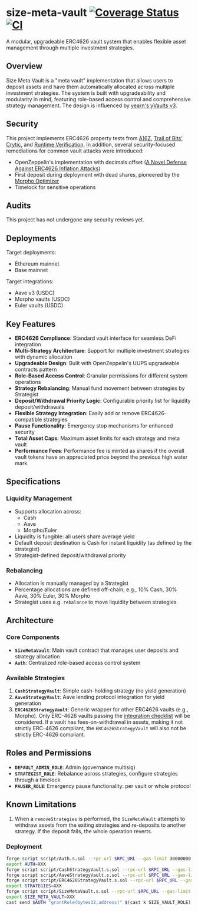 # size-meta-vault [![Coverage Status](https://coveralls.io/repos/github/SizeCredit/size-meta-vault/badge.svg?branch=main)](https://coveralls.io/github/SizeCredit/size-meta-vault?branch=main) [![CI](https://github.com/SizeCredit/size-meta-vault/actions/workflows/ci.yml/badge.svg)](https://github.com/SizeCredit/size-meta-vault/actions/workflows/ci.yml)

A modular, upgradeable ERC4626 vault system that enables flexible asset management through multiple investment strategies.

## Overview

Size Meta Vault is a "meta vault" implementation that allows users to deposit assets and have them automatically allocated across multiple investment strategies. The system is built with upgradeability and modularity in mind, featuring role-based access control and comprehensive strategy management. The design is influenced by [yearn's yVaults v3](https://docs.yearn.fi/developers/v3/overview).

## Security

This project implements ERC4626 property tests from [A16Z](https://github.com/a16z/erc4626-tests), [Trail of Bits' Crytic](https://github.com/crytic/properties), and [Runtime Verification](https://github.com/runtimeverification/ercx-tests). In addition, several security-focused remediations for common vault attacks were introduced:

- OpenZeppelin's implementation with decimals offset ([A Novel Defense Against ERC4626 Inflation Attacks](https://blog.openzeppelin.com/a-novel-defense-against-erc4626-inflation-attacks))
- First deposit during deployment with dead shares, pioneered by the [Morpho Optimizer](https://github.com/morpho-org/morpho-optimizers-vaults/blob/a74846774afe4f74a75a0470c2984c7d8ea41f35/scripts/aave-v2/eth-mainnet/Deploy.s.sol#L85-L120)
- Timelock for sensitive operations

## Audits

This project has not undergone any security reviews yet.

## Deployments

Target deployments:

- Ethereum mainnet
- Base mainnet

Target integrations:

- Aave v3 (USDC)
- Morpho vaults (USDC)
- Euler vaults (USDC)

## Key Features

* **ERC4626 Compliance**: Standard vault interface for seamless DeFi integration
* **Multi-Strategy Architecture**: Support for multiple investment strategies with dynamic allocation
* **Upgradeable Design**: Built with OpenZeppelin's UUPS upgradeable contracts pattern
* **Role-Based Access Control**: Granular permissions for different system operations
* **Strategy Rebalancing**: Manual fund movement between strategies by Strategist
* **Deposit/Withdrawal Priority Logic**: Configurable priority list for liquidity deposit/withdrawals
* **Flexible Strategy Integration**: Easily add or remove ERC4626-compatible strategies
* **Pause Functionality**: Emergency stop mechanisms for enhanced security
* **Total Asset Caps**: Maximum asset limits for each strategy and meta vault
* **Performance Fees**: Performance fee is minted as shares if the overall vault tokens have an appreciated price beyond the previous high water mark

## Specifications

### Liquidity Management

* Supports allocation across:
  * Cash
  * Aave
  * Morpho/Euler
* Liquidity is fungible: all users share average yield
* Default deposit destination is Cash for instant liquidity (as defined by the strategist)
* Strategist-defined deposit/withdrawal priority

### Rebalancing

* Allocation is manually managed by a Strategist
* Percentage allocations are defined off-chain, e.g., 10% Cash, 30% Aave, 30% Euler, 30% Morpho
* Strategist uses e.g. `rebalance` to move liquidity between strategies

## Architecture

### Core Components

* **`SizeMetaVault`**: Main vault contract that manages user deposits and strategy allocation
* **`Auth`**: Centralized role-based access control system

### Available Strategies

1. **`CashStrategyVault`**: Simple cash-holding strategy (no yield generation)
2. **`AaveStrategyVault`**: Aave lending protocol integration for yield generation
3. **`ERC4626StrategyVault`**: Generic wrapper for other ERC4626 vaults (e.g., Morpho). Only ERC-4626 vaults passing the [integration checklist](https://github.com/aviggiano/security/blob/v0.1.0/audit-checklists/ERC-4626-integration.md) will be considered. If a vault has fees-on-withdrawal in assets, making it not strictly ERC-4626 compliant, the `ERC4626StrategyVault` will also not be strictly ERC-4626 compliant.

## Roles and Permissions

* **`DEFAULT_ADMIN_ROLE`**: Admin (governance multisig)
* **`STRATEGIST_ROLE`**: Rebalance across strategies, configure strategies through a timelock
* **`PAUSER_ROLE`**: Emergency pause functionality: per vault or whole protocol

## Known Limitations

1. When a `removeStrategies` is performed, the `SizeMetaVault` attempts to withdraw assets from the exiting strategies and re-deposits to another strategy. If the deposit fails, the whole operation reverts.

### Deployment

```bash
forge script script/Auth.s.sol --rpc-url $RPC_URL --gas-limit 30000000 --sender $DEPLOYER_ADDRESS --account $DEPLOYER_ACCOUNT --verify -vvvvv [--slow]
export AUTH=XXX
forge script script/CashStrategyVault.s.sol --rpc-url $RPC_URL --gas-limit 30000000 --sender $DEPLOYER_ADDRESS --account $DEPLOYER_ACCOUNT --verify -vvvvv [--slow]
forge script script/AaveStrategyVault.s.sol --rpc-url $RPC_URL --gas-limit 30000000 --sender $DEPLOYER_ADDRESS --account $DEPLOYER_ACCOUNT --verify -vvvvv [--slow]
forge script script/ERC4626StrategyVault.s.sol --rpc-url $RPC_URL --gas-limit 30000000 --sender $DEPLOYER_ADDRESS --account $DEPLOYER_ACCOUNT --verify -vvvvv [--slow]
export STRATEGIES=XXX
forge script script/SizeMetaVault.s.sol --rpc-url $RPC_URL --gas-limit 30000000 --sender $DEPLOYER_ADDRESS --account $DEPLOYER_ACCOUNT --verify -vvvvv [--slow]
export SIZE_META_VAULT=XXX
cast send $AUTH "grantRole(bytes32,address)" $(cast k SIZE_VAULT_ROLE) $SIZE_META_VAULT --rpc-url $RPC_URL --account $DEPLOYER_ACCOUNT -vvvvv
```
